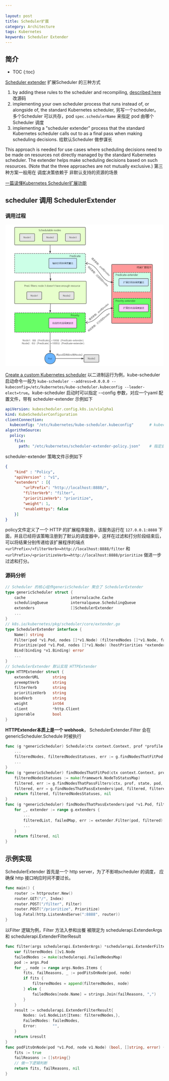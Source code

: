 ```yaml
---

layout: post
title: Scheduler扩展
category: Architecture
tags: Kubernetes
keywords: Scheduler Extender
---
```


## 简介

* TOC
{:toc}

[Scheduler extender](https://github.com/kubernetes/community/blob/master/contributors/design-proposals/scheduling/scheduler_extender.md) 扩展Scheduler 的三种方式

1. by adding these rules to the scheduler and recompiling, [described here](https://github.com/kubernetes/community/blob/master/contributors/devel/sig-scheduling/scheduler.md) 改源码
2. implementing your own scheduler process that runs instead of, or alongside of, the standard Kubernetes scheduler,  另写一个scheduler。 多个Scheduler 可以共存，pod `spec.schedulerName` 来指定 pod 由哪个Scheduler 调度
3. implementing a "scheduler extender" process that the standard Kubernetes scheduler calls out to as a final pass when making scheduling decisions. 给默认Scheduler 做参谋长

This approach is needed for use cases where scheduling decisions need to be made on resources not directly managed by the standard Kubernetes scheduler. The extender helps make scheduling decisions based on such resources. (Note that the three approaches are not mutually exclusive.) 第三种方案一般用在 调度决策依赖于 非默认支持的资源的场景

[一篇读懂Kubernetes Scheduler扩展功能](https://mp.weixin.qq.com/s/e4VfnUpEOmVxx_zwXOMCPg)

## scheduler 调用 SchedulerExtender 

### 调用过程

![](/public/upload/kubernetes/scheduler_extender.png)

[Create a custom Kubernetes scheduler](https://developer.ibm.com/technologies/containers/articles/creating-a-custom-kube-scheduler/#) 以二进制运行为例，kube-scheduler 启动命令一般为  `kube-scheduler --address=0.0.0.0 --kubeconfig=/etc/kubernetes/kube-scheduler.kubeconfig --leader-elect=true`。kube-scheduler 启动时可以指定 --config 参数，对应一个yaml 配置文件，带有 scheduler-extender 示例如下

```yaml
apiVersion: kubescheduler.config.k8s.io/v1alpha1
kind: KubeSchedulerConfiguration
clientConnection:
  kubeconfig: "/etc/kubernetes/kube-scheduler.kubeconfig"       # kubeconfig 文件
algorithmSource:
  policy:
    file:
      path: "/etc/kubernetes/scheduler-extender-policy.json"    # 指定自定义调度策略文件
```
scheduler-extender 策略文件示例如下 

```json
{
    "kind" : "Policy",
    "apiVersion" : "v1",
    "extenders" : [{
        "urlPrefix": "http://localhost:8888/",
        "filterVerb": "filter",
        "prioritizeVerb": "prioritize",
        "weight": 1,
        "enableHttps": false
    }]
}
```

policy文件定义了一个 HTTP 的扩展程序服务，该服务运行在 `127.0.0.1:8888` 下面，并且已经将该策略注册到了默认的调度器中，这样在过滤和打分阶段结束后，可以将结果分别传递给该扩展程序的端点 `<urlPrefix>/<filterVerb>=http://localhost:8888/filter` 和 `<urlPrefix>/<prioritizeVerb>=http://localhost:8888/prioritize` 做进一步过滤和打分。

### 源码分析

```go
// Scheduler 的核心组件genericScheduler 聚合了 SchedulerExtender
type genericScheduler struct {
	cache                    internalcache.Cache
	schedulingQueue          internalqueue.SchedulingQueue
	extenders                []SchedulerExtender
	...
}
// k8s.io/kubernetes/pkg/scheduler/core/extender.go
type SchedulerExtender interface {
    Name() string
	Filter(pod *v1.Pod, nodes []*v1.Node) (filteredNodes []*v1.Node, failedNodesMap extenderv1.FailedNodesMap, err error)
	Prioritize(pod *v1.Pod, nodes []*v1.Node) (hostPriorities *extenderv1.HostPriorityList, weight int64, err error)
	Bind(binding *v1.Binding) error
    ...
}
// SchedulerExtender 默认实现 HTTPExtender
type HTTPExtender struct {
	extenderURL      string
	preemptVerb      string
	filterVerb       string
	prioritizeVerb   string
	bindVerb         string
	weight           int64
	client           *http.Client
	ignorable        bool
}
```
**HTTPExtender本质上是一个 webhook**， SchedulerExtender.Filter 会在 genericScheduler.Schedule 时被执行 

```go
func (g *genericScheduler) Schedule(ctx context.Context, prof *profile.Profile, state *framework.CycleState, pod *v1.Pod) (result ScheduleResult, err error) {
    ...
    filteredNodes, filteredNodesStatuses, err := g.findNodesThatFitPod(ctx, prof, state, pod)
    ...
}
func (g *genericScheduler) findNodesThatFitPod(ctx context.Context, prof *profile.Profile, state *framework.CycleState, pod *v1.Pod) ([]*v1.Node, framework.NodeToStatusMap, error) {
	filteredNodesStatuses := make(framework.NodeToStatusMap)
	filtered, err := g.findNodesThatPassFilters(ctx, prof, state, pod, filteredNodesStatuses)
	filtered, err = g.findNodesThatPassExtenders(pod, filtered, filteredNodesStatuses)
	return filtered, filteredNodesStatuses, nil
}
func (g *genericScheduler) findNodesThatPassExtenders(pod *v1.Pod, filtered []*v1.Node, statuses framework.NodeToStatusMap) ([]*v1.Node, error) {
	for _, extender := range g.extenders {
		...
		filteredList, failedMap, err := extender.Filter(pod, filtered)
		...
	}
	return filtered, nil
}
```

## 示例实现

SchedulerExtender 首先是一个 http server，为了不影响scheduler 的调度， 应确保 http 接口响应时间不要过长。

```go
func main() {
    router := httprouter.New()
    router.GET("/", Index)
    router.POST("/filter", Filter)
    router.POST("/prioritize", Prioritize)
    log.Fatal(http.ListenAndServe(":8888", router))
}
```
以Filter 逻辑为例，Filter 方法入参和出餐 被限定为 schedulerapi.ExtenderArgs 和 schedulerapi.ExtenderFilterResult
```go
func filter(args schedulerapi.ExtenderArgs) *schedulerapi.ExtenderFilterResult {
    var filteredNodes []v1.Node
    failedNodes := make(schedulerapi.FailedNodesMap)
    pod := args.Pod
    for _, node := range args.Nodes.Items {
        fits, failReasons, _ := podFitsOnNode(pod, node)
        if fits {
            filteredNodes = append(filteredNodes, node)
        } else {
            failedNodes[node.Name] = strings.Join(failReasons, ",")
        }
    }
    result := schedulerapi.ExtenderFilterResult{
        Nodes: &v1.NodeList{Items: filteredNodes,},
        FailedNodes: failedNodes,
        Error:       "",
    }
    return &result
}
func podFitsOnNode(pod *v1.Pod, node v1.Node) (bool, []string, error) {
    fits := true
    failReasons := []string{}
    // 做一下逻辑判断
    return fits, failReasons, nil
}
```


